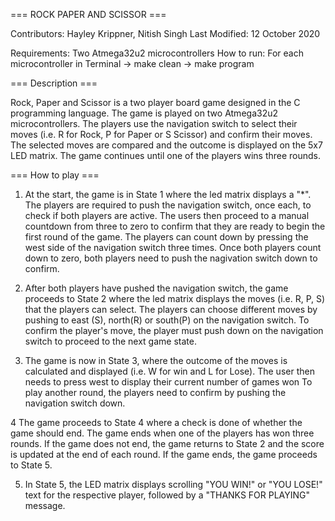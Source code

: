=== ROCK PAPER AND SCISSOR ===

Contributors: Hayley Krippner, Nitish Singh
Last Modified: 12 October 2020

Requirements: Two Atmega32u2 microcontrollers
How to run:   For each microcontroller in Terminal -> make clean
                                                   -> make program


=== Description ===

 Rock, Paper and Scissor is a two player board game designed in the C
 programming language. The game is played on two Atmega32u2
 microcontrollers. The players use the navigation switch to select their
 moves (i.e. R for Rock, P for Paper or S Scissor) and confirm their
 moves. The selected moves are compared and the outcome is displayed on
 the 5x7 LED matrix. The game continues until one of the players wins
 three rounds.


=== How to play ===

1. At the start, the game is in State 1 where the led matrix displays
    a "*". The players are required to push the navigation switch, once
    each, to check if both players are active. The users then proceed to
    a manual countdown from three to zero to confirm that they are ready
    to begin the first round of the game. The players can count down by
    pressing the west side of the navigation switch three times.
    Once both players count down to zero, both players need to push the
    nagivation switch down to confirm.


2. After both players have pushed the navigation switch, the game
   proceeds to State 2 where the led matrix displays the moves
   (i.e. R, P, S) that the players can select. The players can choose
   different moves by pushing to east (S), north(R) or south(P) on the
   navigation switch. To confirm the player's move, the player must push
   down on the navigation switch to proceed to the next game state.


3. The game is now in State 3, where the outcome of the moves is
   calculated and displayed (i.e. W for win and L for Lose). The user
   then needs to press west to display their current number of games won
   To play another round, the players need to confirm by pushing the
   navigation switch down.


4  The game proceeds to State 4 where a check is done of whether the
   game should end. The game ends when one of the players has won three
   rounds. If the game does not end, the game returns to State 2 and the
   score is updated at the end of each round. If the game ends, the game
   proceeds to State 5.


5. In State 5, the LED matrix displays scrolling "YOU WIN!" or
   "YOU LOSE!" text for the respective player, followed by a
   "THANKS FOR PLAYING" message.




